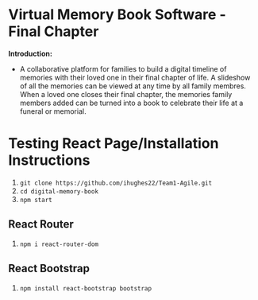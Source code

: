 # Virtual Memory Book Software - Final Chapter

**Introduction:**
  - A collaborative platform for families to build a digital timeline of memories with their loved one in their final chapter of life. A slideshow of all the memories can be viewed at any time by all family membres. When a loved one closes their final chapter, the memories family members added can be turned into a book to celebrate their life at a funeral or memorial.


# Testing React Page/Installation Instructions
1. `git clone https://github.com/ihughes22/Team1-Agile.git`
2. `cd digital-memory-book`
3. `npm start`

## React Router 
1. `npm i react-router-dom`

## React Bootstrap 
1. `npm install react-bootstrap bootstrap`




